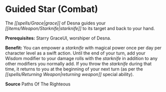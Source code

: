 ﻿---
cssclass: [feats]

---
# Guided Star (Combat)

The _[[spells/Grace|grace]]_ of Desna guides your _[[items/Weapon/Starknife|starknife]]_ to its target and back to your hand.

**Prerequisites:** Starry GraceUI, worshiper of Desna.

**Benefit:** You can empower a _starknife_ with magical power once per day per character level as a swift action. Until the end of your turn, add your Wisdom modifier to your damage rolls with the _starknife_ in addition to any other modifiers you normally add. If you throw the _starknife_ during that time, it returns to you at the beginning of your next turn (as per the _[[spells/Returning Weapon|returning weapon]]_ special ability).

**Source** Paths Of The Righteous